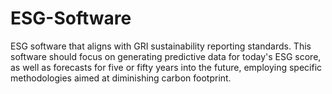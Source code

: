 # ESG-Software
ESG software that aligns with GRI sustainability reporting standards. This software should focus on generating predictive data for today's ESG score, as well as forecasts for five or fifty years into the future, employing specific methodologies aimed at diminishing carbon footprint.
